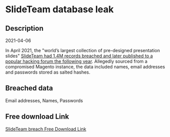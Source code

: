 # SlideTeam database leak

## Description

2021-04-06

In April 2021, the &quot;world’s largest collection of pre-designed presentation slides&quot; <a href="https://news.kaduu.ch/2022/08/25/worlds-largest-supplier-of-powerpoint-content-hacked/" target="_blank" rel="noopener">SlideTeam had 1.4M records breached and later published to a popular hacking forum the following year</a>. Allegedly sourced from a compromised Magento instance, the data included names, email addresses and passwords stored as salted hashes.

## Breached data

Email addresses, Names, Passwords

## Free download Link

[SlideTeam breach Free Download Link](https://tinyurl.com/2b2k277t)